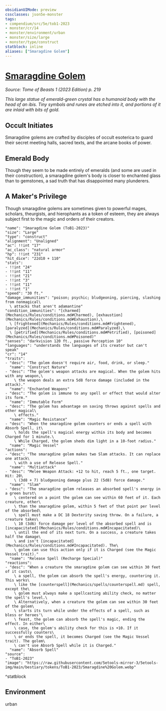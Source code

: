 ```yaml
---
obsidianUIMode: preview
cssclasses: json5e-monster
tags:
- compendium/src/5e/tob1-2023
- monster/cr/14
- monster/environment/urban
- monster/size/large
- monster/type/construct
statblock: inline
aliases: ["Smaragdine Golem"]
---
```

# [Smaragdine Golem](Mechanics\bestiary\construct/smaragdine-golem-tob1-2023.md)
*Source: Tome of Beasts 1 (2023 Edition) p. 219*  

*This large statue of emerald-green crystal has a humanoid body with the head of an ibis. Tiny symbols and runes are etched into it, and portions of it are inlaid with bits of gold.*

## Occult Initiates

Smaragdine golems are crafted by disciples of occult esoterica to guard their secret meeting halls, sacred texts, and the arcane books of power.

## Emerald Body

Though they seem to be made entirely of emeralds (and some are used in their construction), a smaragdine golem's body is closer to enchanted glass than to gemstones, a sad truth that has disappointed many plunderers.

## A Maker's Privilege

Though smaragdine golems are sometimes given to powerful mages, scholars, theurgists, and hierophants as a token of esteem, they are always subject first to the magic and orders of their creators.

```statblock
"name": "Smaragdine Golem (ToB1-2023)"
"size": "Large"
"type": "construct"
"alignment": "Unaligned"
"ac": !!int "17"
"ac_class": "natural armor"
"hp": !!int "231"
"hit_dice": "22d10 + 110"
"stats":
- !!int "24"
- !!int "11"
- !!int "21"
- !!int "3"
- !!int "11"
- !!int "1"
"speed": "30 ft."
"damage_immunities": "poison; psychic; bludgeoning, piercing, slashing from nonmagical\
  \ attacks that aren't adamantine"
"condition_immunities": "[charmed](Mechanics/Rules/conditions.md#Charmed), [exhaustion](Mechanics/Rules/conditions.md#Exhaustion),\
  \ [frightened](Mechanics/Rules/conditions.md#Frightened), [paralyzed](Mechanics/Rules/conditions.md#Paralyzed),\
  \ [petrified](Mechanics/Rules/conditions.md#Petrified), [poisoned](Mechanics/Rules/conditions.md#Poisoned)"
"senses": "darkvision 120 ft., passive Perception 10"
"languages": "understands the languages of its creator but can't speak"
"cr": "14"
"traits":
- "desc": "The golem doesn't require air, food, drink, or sleep."
  "name": "Construct Nature"
- "desc": "The golem's weapon attacks are magical. When the golem hits with any weapon,\
    \ the weapon deals an extra 5d8 force damage (included in the attack)."
  "name": "Enchanted Weapons"
- "desc": "The golem is immune to any spell or effect that would alter its form."
  "name": "Immutable Form"
- "desc": "The golem has advantage on saving throws against spells and other magical\
    \ effects."
  "name": "Magic Resistance"
- "desc": "When the smaragdine golem counters or ends a spell with Absorb Spell, it\
    \ holds the spell's magical energy within its body and becomes Charged for 1 minute.\
    \ While Charged, the golem sheds dim light in a 10-foot radius."
  "name": "Magic Vessel"
"actions":
- "desc": "The smaragdine golem makes two Slam attacks. It can replace one attack\
    \ with a use of Release Spell."
  "name": "Multiattack"
- "desc": "Melee Weapon Attack: +12 to hit, reach 5 ft., one target. Hit: 20\
    \ (3d8 + 7) bludgeoning damage plus 22 (5d8) force damage."
  "name": "Slam"
- "desc": "The smaragdine golem releases an absorbed spell's energy in a green burst\
    \ centered on a point the golem can see within 60 feet of it. Each creature, other\
    \ than the smaragdine golem, within 5 feet of that point per level of the absorbed\
    \ spell must make a DC 18 Dexterity saving throw. On a failure, a creature takes\
    \ 10 (3d6) force damage per level of the absorbed spell and is [incapacitated](Mechanics/Rules/conditions.md#Incapacitated)\
    \ until the end of its next turn. On a success, a creature takes half the damage\
    \ and isn't [incapacitated](Mechanics/Rules/conditions.md#Incapacitated). The\
    \ golem can use this action only if it is Charged (see the Magic Vessel trait)."
  "name": "Release Spell (Recharge Special)"
"reactions":
- "desc": "When a creature the smaragdine golem can see within 30 feet of it casts\
    \ a spell, the golem can absorb the spell's energy, countering it. This works\
    \ like the [counterspell](Mechanics/spells/counterspell.md) spell, except the\
    \ golem must always make a spellcasting ability check, no matter the spell's level.\
    \ Alternatively, when a creature the golem can see within 30 feet of the golem\
    \ starts its turn while under the effects of a spell, such as bless or heroes'\
    \ feast, the golem can absorb the spell's magic, ending the effect. In either\
    \ case, the golem's ability check for this is +10. If it successfully counters\
    \ or ends the spell, it becomes Charged (see the Magic Vessel trait). The golem\
    \ can't use Absorb Spell while it is Charged."
  "name": "Absorb Spell"
"source":
- "ToB1-2023"
"image": "https://raw.githubusercontent.com/5etools-mirror-3/5etools-img/main/bestiary/tokens/ToB1-2023/Smaragdine%20Golem.webp"
```
^statblock

## Environment

urban